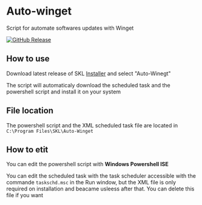 # Auto-winget
Script for automate softwares updates with Winget

[![GitHub Release](https://img.shields.io/github/v/release/Sachanime/Auto-winget?logo=Github)](https://github.com/Sachanime/Auto-winget/releases)

## How to use

Download latest release of SKL [Installer](https://github.com/Sachanime/SKL-Installer) and select "Auto-Winegt"

The script will automaticaly download the scheduled task and the powershell script and install it on your system

## File location

The powershell script and the XML scheduled task file are located in `C:\Program Files\SKL\Auto-Winget`

## How to etit

You can edit the powershell script with **Windows Powershell ISE**

You can edit the scheduled task with the task scheduler accessible with the commande `taskschd.msc` in the Run window, but the XML file is only required on installation and beacame usleess after that. You can delete this file if you want

